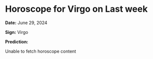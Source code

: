 # Horoscope for Virgo on Last week

**Date:** June 29, 2024

**Sign:** Virgo

**Prediction:**

Unable to fetch horoscope content
